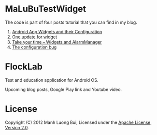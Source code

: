 # MaLuBuTestWidget

The code is part of four posts tutorial that you can find in my blog.
  
1. [Android App Widgets and their Configuration](http://malubu.wordpress.com/2012/06/02/android-app-widgets-and-their-configuration/)
2. [One update for widget](http://malubu.wordpress.com/2012/06/03/one-update-for-widget/)
3. [Take your time – Widgets and AlarmManager](http://malubu.wordpress.com/2012/06/05/take-your-time-widgets-and-alarmmanager/)
4. [The configuration bug](http://malubu.wordpress.com/2012/06/13/the-configuration-bug/)

# FlockLab

Test and education application for Android OS.

Upcoming blog posts, Google Play link and Youtube video.

# License

Copyright (C) 2012 Manh Luong Bui, Licensed under the [Apache License, Version 2.0](http://www.apache.org/licenses/LICENSE-2.0).
